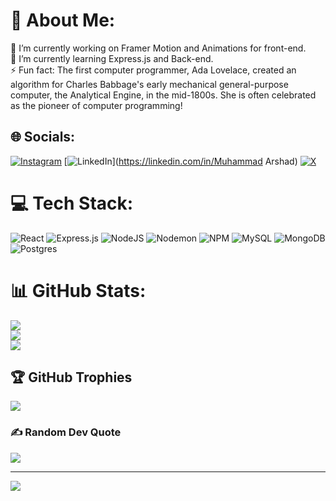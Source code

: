 # 💫 About Me:
🔭 I’m currently working on Framer Motion and Animations for front-end.<br>🌱 I’m currently learning Express.js and Back-end.<br>⚡ Fun fact: The first computer programmer, Ada Lovelace, created an algorithm for Charles Babbage's early mechanical general-purpose computer, the Analytical Engine, in the mid-1800s. She is often celebrated as the pioneer of computer programming!


## 🌐 Socials:
[![Instagram](https://img.shields.io/badge/Instagram-%23E4405F.svg?logo=Instagram&logoColor=white)](https://instagram.com/xyz_15_xyz) [![LinkedIn](https://img.shields.io/badge/LinkedIn-%230077B5.svg?logo=linkedin&logoColor=white)](https://linkedin.com/in/Muhammad Arshad) [![X](https://img.shields.io/badge/X-black.svg?logo=X&logoColor=white)](https://x.com/simple_g812) 

# 💻 Tech Stack:
![React](https://img.shields.io/badge/react-%2320232a.svg?style=for-the-badge&logo=react&logoColor=%2361DAFB) ![Express.js](https://img.shields.io/badge/express.js-%23404d59.svg?style=for-the-badge&logo=express&logoColor=%2361DAFB) ![NodeJS](https://img.shields.io/badge/node.js-6DA55F?style=for-the-badge&logo=node.js&logoColor=white) ![Nodemon](https://img.shields.io/badge/NODEMON-%23323330.svg?style=for-the-badge&logo=nodemon&logoColor=%BBDEAD) ![NPM](https://img.shields.io/badge/NPM-%23CB3837.svg?style=for-the-badge&logo=npm&logoColor=white) ![MySQL](https://img.shields.io/badge/mysql-4479A1.svg?style=for-the-badge&logo=mysql&logoColor=white) ![MongoDB](https://img.shields.io/badge/MongoDB-%234ea94b.svg?style=for-the-badge&logo=mongodb&logoColor=white) ![Postgres](https://img.shields.io/badge/postgres-%23316192.svg?style=for-the-badge&logo=postgresql&logoColor=white)
# 📊 GitHub Stats:
![](https://github-readme-stats.vercel.app/api?username=Muhammad219055&theme=dark&hide_border=true&include_all_commits=true&count_private=true)<br/>
![](https://github-readme-streak-stats.herokuapp.com/?user=Muhammad219055&theme=dark&hide_border=true)<br/>
![](https://github-readme-stats.vercel.app/api/top-langs/?username=Muhammad219055&theme=dark&hide_border=true&include_all_commits=true&count_private=true&layout=compact)

## 🏆 GitHub Trophies
![](https://github-profile-trophy.vercel.app/?username=Muhammad219055&theme=radical&no-frame=false&no-bg=false&margin-w=4)

### ✍️ Random Dev Quote
![](https://quotes-github-readme.vercel.app/api?type=horizontal&theme=radical)

---
[![](https://visitcount.itsvg.in/api?id=Muhammad219055&icon=0&color=0)](https://visitcount.itsvg.in)

<!-- Proudly created with GPRM ( https://gprm.itsvg.in ) -->
